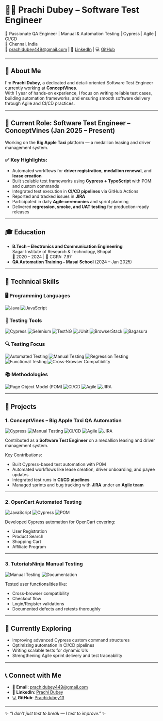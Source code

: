 # 👩‍💻 Prachi Dubey – Software Test Engineer  

🌟 Passionate QA Engineer | Manual & Automation Testing | Cypress | Agile | CI/CD  
📍 Chennai, India  
📧 prachidubey449@gmail.com | 🔗 [LinkedIn](https://www.linkedin.com/in/prachi-dubey-b37a94244/) | 💻 [GitHub](https://github.com/Prachidubey13)

---

## 🧾 About Me

I'm **Prachi Dubey**, a dedicated and detail-oriented Software Test Engineer currently working at **ConceptVines**.  
With 1 year of hands-on experience, I focus on writing reliable test cases, building automation frameworks, and ensuring smooth software delivery through Agile and CI/CD practices.  

---

## 🏢 Current Role: Software Test Engineer – ConceptVines (Jan 2025 – Present)

Working on the **Big Apple Taxi** platform — a medallion leasing and driver management system.

### ✅ Key Highlights:
- Automated workflows for **driver registration**, **medallion renewal**, and **lease creation**
- Built scalable test frameworks using **Cypress + TypeScript** with POM and custom commands
- Integrated test execution in **CI/CD pipelines** via GitHub Actions
- Reported and tracked issues in **JIRA**
- Participated in daily **Agile ceremonies** and sprint planning  
- Delivered **regression, smoke, and UAT testing** for production-ready releases

---

## 🎓 Education

- **B.Tech – Electronics and Communication Engineering**  
  Sagar Institute of Research & Technology, Bhopal  
  📅 2020 – 2024 | 🎯 CGPA: 7.97
- **QA Automation Training – Masai School** (2024 – Jan 2025)

---

## 🧰 Technical Skills

### 🖥️ Programming Languages
![Java](https://img.shields.io/badge/Java-%23007396.svg?style=for-the-badge&logo=java&logoColor=white)
![JavaScript](https://img.shields.io/badge/JavaScript-%23F7DF1E.svg?style=for-the-badge&logo=javascript&logoColor=black)

### 🧪 Testing Tools
![Cypress](https://img.shields.io/badge/Cypress-%23E5E5E5.svg?style=for-the-badge&logo=cypress&logoColor=058a5e)
![Selenium](https://img.shields.io/badge/Selenium-%2343B02A.svg?style=for-the-badge&logo=selenium&logoColor=white)
![TestNG](https://img.shields.io/badge/TestNG-%23873695.svg?style=for-the-badge&logo=testng&logoColor=white)
![JUnit](https://img.shields.io/badge/JUnit-%23A42E2B.svg?style=for-the-badge&logo=junit5&logoColor=white)
![BrowserStack](https://img.shields.io/badge/BrowserStack-%23FF6A00.svg?style=for-the-badge&logo=browserstack&logoColor=white)
![Bagasura](https://img.shields.io/badge/Bagasura-%231F2937.svg?style=for-the-badge&logoColor=white)

### 🔍 Testing Focus
![Automated Testing](https://img.shields.io/badge/Automated_Testing-%230081CB.svg?style=for-the-badge&logo=testing-library&logoColor=white)
![Manual Testing](https://img.shields.io/badge/Manual_Testing-%237D4CDB.svg?style=for-the-badge)
![Regression Testing](https://img.shields.io/badge/Regression_Testing-%233CAB5B.svg?style=for-the-badge&logo=checkmarx&logoColor=white)
![Functional Testing](https://img.shields.io/badge/Functional_Testing-%230089B5.svg?style=for-the-badge&logo=graphql&logoColor=white)
![Cross-Browser Compatibility](https://img.shields.io/badge/Cross_Browser_Compatibility-%23FF5722.svg?style=for-the-badge&logo=google-chrome&logoColor=white)

### 📚 Methodologies
![Page Object Model (POM)](https://img.shields.io/badge/Page_Object_Model-%23007ACC.svg?style=for-the-badge&logo=github-actions&logoColor=white)
![CI/CD](https://img.shields.io/badge/CI/CD-%23007ACC.svg?style=for-the-badge&logo=githubactions&logoColor=white)
![Agile](https://img.shields.io/badge/Agile-%23048A81.svg?style=for-the-badge&logo=scrum&logoColor=white)
![JIRA](https://img.shields.io/badge/JIRA-%230052CC.svg?style=for-the-badge&logo=jira&logoColor=white)

---

## 🚀 Projects

### 1. ConceptVines – Big Apple Taxi QA Automation
![Cypress](https://img.shields.io/badge/Cypress-%23E5E5E5.svg?style=for-the-badge&logo=cypress&logoColor=058a5e)
![Manual Testing](https://img.shields.io/badge/Manual_Testing-%237D4CDB.svg?style=for-the-badge)
![CI/CD](https://img.shields.io/badge/CI/CD-%23007ACC.svg?style=for-the-badge&logo=githubactions&logoColor=white)
![Agile](https://img.shields.io/badge/Agile-%23048A81.svg?style=for-the-badge&logo=scrum&logoColor=white)
![JIRA](https://img.shields.io/badge/JIRA-%230052CC.svg?style=for-the-badge&logo=jira&logoColor=white)

Contributed as a **Software Test Engineer** on a medallion leasing and driver management system.

Key Contributions:
- Built Cypress-based test automation with POM
- Automated workflows like lease creation, driver onboarding, and payee updates
- Integrated test runs in **CI/CD pipelines**
- Managed sprints and bug tracking with **JIRA** under an **Agile team**

---

### 2. OpenCart Automated Testing
![JavaScript](https://img.shields.io/badge/JavaScript-%23F7DF1E.svg?style=for-the-badge&logo=javascript&logoColor=black)
![Cypress](https://img.shields.io/badge/Cypress-%23E5E5E5.svg?style=for-the-badge&logo=cypress&logoColor=058a5e)
![POM](https://img.shields.io/badge/Page_Object_Model-%23007ACC.svg?style=for-the-badge&logo=github-actions&logoColor=white)

Developed Cypress automation for OpenCart covering:
- User Registration
- Product Search
- Shopping Cart
- Affiliate Program

---

### 3. TutorialsNinja Manual Testing
![Manual Testing](https://img.shields.io/badge/Manual_Testing-%237D4CDB.svg?style=for-the-badge)
![Documentation](https://img.shields.io/badge/Documentation-%2346A2F1.svg?style=for-the-badge&logo=microsoft-word&logoColor=white)

Tested user functionalities like:
- Cross-browser compatibility
- Checkout flow
- Login/Register validations
- Documented defects and retests thoroughly

---

## 🌱 Currently Exploring

- Improving advanced Cypress custom command structures
- Optimizing automation in CI/CD pipelines
- Writing scalable tests for dynamic UIs
- Strengthening Agile sprint delivery and test traceability

---

## 📞 Connect with Me

- 📧 **Email**: prachidubey449@gmail.com  
- 🔗 **LinkedIn**: [Prachi Dubey](https://www.linkedin.com/in/prachi-dubey-b37a94244/)  
- 💻 **GitHub**: [Prachidubey13](https://github.com/Prachidubey13)

---

✨ *“I don’t just test to break — I test to improve.”* ✨
